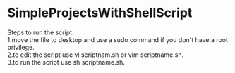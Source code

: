 # SimpleProjectsWithShellScript
 Steps to run the script. <br />
1.move the file to desktop and use a sudo command if you don't have a root privilege. <br />
2.to edit the script use vi scriptnam.sh or vim scriptname.sh. <br />
3.to run the script use sh scriptname.sh. <br />
